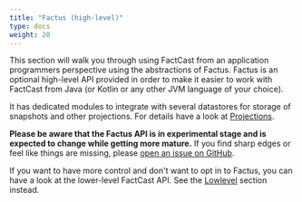```yaml
---
title: "Factus (high-level)"
type: docs
weight: 20
---
```


This section will walk you through using FactCast from an application programmers perspective using the abstractions of
Factus. Factus is an optional high-level API provided in order to make it easier to work with FactCast from Java (or
Kotlin or any other JVM language of your choice).

It has dedicated modules to integrate with several datastores for storage of snapshots and other projections. For
details have a look at [Projections](projections).

**Please be aware that the Factus API is in experimental stage and is expected to change while getting more mature.**
If you find sharp edges or feel like things are missing,
please [open an issue on GitHub](https://github.com/factcast/factcast/issues/new/choose).

If you want to have more control and don't want to opt in to Factus, you can have a look at the lower-level FactCast
API. See the [Lowlevel](/usage/lowlevel) section instead.
